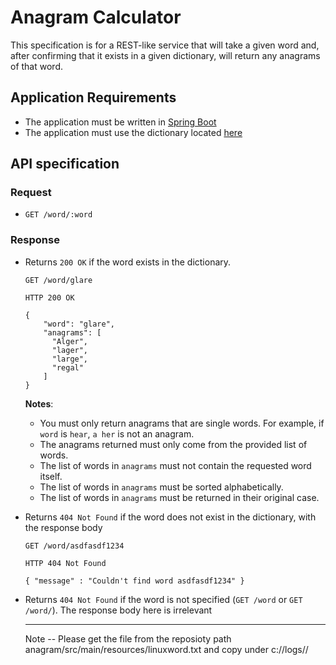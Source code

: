 # Anagram Calculator

This specification is for a REST-like service that will take a given word and,
after confirming that it exists in a given dictionary, will return any anagrams
of that word.

## Application Requirements

* The application must be written in [Spring Boot](https://start.spring.io)
* The application must use the dictionary located [here](https://users.cs.duke.edu/~ola/ap/linuxwords)

## API specification

### Request
* `GET /word/:word`

### Response
* Returns `200 OK` if the word exists in the dictionary.
  ```
  GET /word/glare

  HTTP 200 OK

  {
      "word": "glare",
      "anagrams": [
        "Alger",
        "lager",
        "large",
        "regal"
      ]
  }
  ```

  **Notes**:
  * You must only return anagrams that are single words. For example, if `word` is `hear`, `a her` is not an anagram.
  * The anagrams returned must only come from the provided list of words.
  * The list of words in `anagrams` must not contain the requested word itself.
  * The list of words in `anagrams` must be sorted alphabetically.
  * The list of words in `anagrams` must be returned in their original case.

* Returns `404 Not Found` if the word does not exist in the dictionary, with the
  response body
  ```
  GET /word/asdfasdf1234

  HTTP 404 Not Found

  { "message" : "Couldn't find word asdfasdf1234" }
  ```
* Returns `404 Not Found` if the word is not specified (`GET /word` or `GET /word/`). The response
  body here is irrelevant
  
  
  
  ---------------------------------------------------------------------------------------------------------
  
  Note -- Please get the file from the reposioty path anagram/src/main/resources/linuxword.txt and copy under c://logs//
